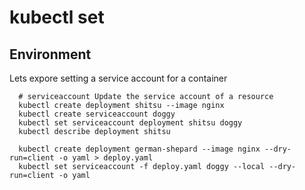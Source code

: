 # kubectl set 

## Environment

Lets expore setting a service account for a container

```shell
  # serviceaccount Update the service account of a resource
  kubectl create deployment shitsu --image nginx 
  kubectl create serviceaccount doggy
  kubectl set serviceaccount deployment shitsu doggy
  kubectl describe deployment shitsu
  
  kubectl create deployment german-shepard --image nginx --dry-run=client -o yaml > deploy.yaml
  kubectl set serviceaccount -f deploy.yaml doggy --local --dry-run=client -o yaml

```
